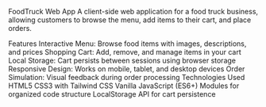 FoodTruck Web App
A client-side web application for a food truck business, allowing customers to browse the menu, add items to their cart, and place orders.

Features
Interactive Menu: Browse food items with images, descriptions, and prices
Shopping Cart: Add, remove, and manage items in your cart
Local Storage: Cart persists between sessions using browser storage
Responsive Design: Works on mobile, tablet, and desktop devices
Order Simulation: Visual feedback during order processing
Technologies Used
HTML5
CSS3 with Tailwind CSS
Vanilla JavaScript (ES6+)
Modules for organized code structure
LocalStorage API for cart persistence
